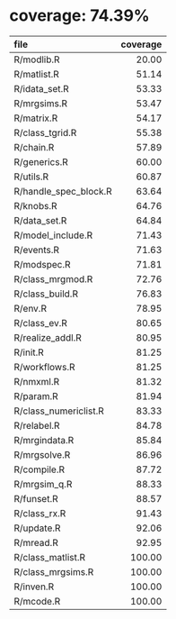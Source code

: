 # coverage: 74.39%

|file                  | coverage|
|:---------------------|--------:|
|R/modlib.R            |    20.00|
|R/matlist.R           |    51.14|
|R/idata_set.R         |    53.33|
|R/mrgsims.R           |    53.47|
|R/matrix.R            |    54.17|
|R/class_tgrid.R       |    55.38|
|R/chain.R             |    57.89|
|R/generics.R          |    60.00|
|R/utils.R             |    60.87|
|R/handle_spec_block.R |    63.64|
|R/knobs.R             |    64.76|
|R/data_set.R          |    64.84|
|R/model_include.R     |    71.43|
|R/events.R            |    71.63|
|R/modspec.R           |    71.81|
|R/class_mrgmod.R      |    72.76|
|R/class_build.R       |    76.83|
|R/env.R               |    78.95|
|R/class_ev.R          |    80.65|
|R/realize_addl.R      |    80.95|
|R/init.R              |    81.25|
|R/workflows.R         |    81.25|
|R/nmxml.R             |    81.32|
|R/param.R             |    81.94|
|R/class_numericlist.R |    83.33|
|R/relabel.R           |    84.78|
|R/mrgindata.R         |    85.84|
|R/mrgsolve.R          |    86.96|
|R/compile.R           |    87.72|
|R/mrgsim_q.R          |    88.33|
|R/funset.R            |    88.57|
|R/class_rx.R          |    91.43|
|R/update.R            |    92.06|
|R/mread.R             |    92.95|
|R/class_matlist.R     |   100.00|
|R/class_mrgsims.R     |   100.00|
|R/inven.R             |   100.00|
|R/mcode.R             |   100.00|
